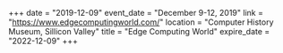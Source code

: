 +++
date = "2019-12-09"
event_date = "December 9-12, 2019"
link = "https://www.edgecomputingworld.com/"
location = "Computer History Museum, Sillicon Valley"
title = "Edge Computing World"
expire_date = "2022-12-09"
+++


